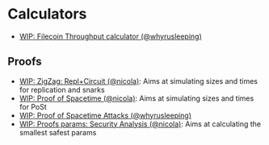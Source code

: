 # Calculators

- [WIP: Filecoin Throughput calculator (@whyrusleeping)](https://beta.observablehq.com/d/37ff2d55942d1354)

## Proofs
- [WIP: ZigZag: Repl+Circuit (@nicola)](https://beta.observablehq.com/d/51563fc39810b60d): Aims at simulating sizes and times for replication and snarks
- [WIP: Proof of Spacetime (@nicola)](https://beta.observablehq.com/d/39fb84f240fb9e65): Aims at simulating sizes and times for PoSt
- [WIP: Proof of Spacetime Attacks (@whyrusleeping)](https://beta.observablehq.com/d/2c5e782ba61cc522)
- [WIP: Proofs params: Security Analysis (@nicola)](https://beta.observablehq.com/d/bbabac1947b79011): Aims at calculating the smallest safest params 
